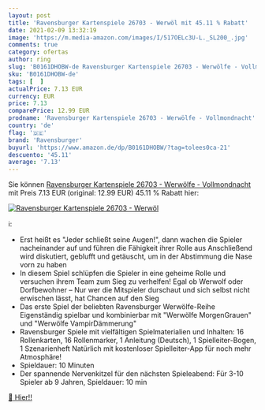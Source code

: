```yaml
---
layout: post
title: 'Ravensburger Kartenspiele 26703 - Werwöl mit 45.11 % Rabatt'
date: 2021-02-09 13:32:19
image: 'https://m.media-amazon.com/images/I/517OELc3U-L._SL200_.jpg'
comments: true
category: ofertas
author: ring
slug: 'B0161DHOBW-de Ravensburger Kartenspiele 26703 - Werwölfe - Vollmondnacht'
sku: 'B0161DHOBW-de'
tags: [  ]
actualPrice: 7.13 EUR
currency: EUR
price: 7.13
comparePrice: 12.99 EUR
prodname: 'Ravensburger Kartenspiele 26703 - Werwölfe - Vollmondnacht'
country: 'de'
flag: '🇩🇪'
brand: 'Ravensburger'
buyurl: 'https://www.amazon.de/dp/B0161DHOBW/?tag=tolees0ca-21'
descuento: '45.11'
average: '7.13'
---
```


Sie können [Ravensburger Kartenspiele 26703 - Werwölfe - Vollmondnacht](https://www.amazon.de/dp/B0161DHOBW/?tag=tolees0ca-21) mit Preis 7.13 EUR (original: 12.99 EUR) 45.11 % Rabatt hier:

[![Ravensburger Kartenspiele 26703 - Werwöl](https://m.media-amazon.com/images/I/517OELc3U-L._SL200_.jpg)](https://www.amazon.de/dp/B0161DHOBW/?tag=tolees0ca-21)

ℹ️:

- Erst heißt es "Jeder schließt seine Augen!", dann wachen die Spieler nacheinander auf und führen die Fähigkeit ihrer Rolle aus Anschließend wird diskutiert, geblufft und getäuscht, um in der Abstimmung die Nase vorn zu haben
- In diesem Spiel schlüpfen die Spieler in eine geheime Rolle und versuchen ihrem Team zum Sieg zu verhelfen! Egal ob Werwolf oder Dorfbewohner – Nur wer die Mitspieler durschaut und sich selbst nicht erwischen lässt, hat Chancen auf den Sieg
- Das erste Spiel der beliebten Ravensburger Werwölfe-Reihe Eigenständig spielbar und kombinierbar mit "Werwölfe MorgenGrauen" und "Werwölfe VampirDämmerung"
- Ravensburger Spiele mit vielfältigen Spielmaterialien und Inhalten: 16 Rollenkarten, 16 Rollenmarker, 1 Anleitung (Deutsch), 1 Spielleiter-Bogen, 1 Szenarienheft Natürlich mit kostenloser Spielleiter-App für noch mehr Atmosphäre!
- Spieldauer: 10 Minuten
- Der spannende Nervenkitzel für den nächsten Spieleabend: Für 3-10 Spieler ab 9 Jahren, Spieldauer: 10 min

[🛒 Hier!!](https://www.amazon.de/dp/B0161DHOBW/?tag=tolees0ca-21)
